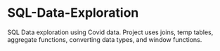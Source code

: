 # SQL-Data-Exploration
SQL Data exploration using Covid data. Project uses joins, temp tables, aggregate functions, converting data types, and window functions.
